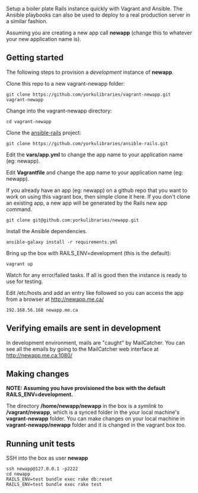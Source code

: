 Setup a boiler plate Rails instance quickly with Vagrant and Ansible. The Ansible playbooks can also be used to deploy to a real production server in a similar fashion.

Assuming you are creating a new app call **newapp** (change this to whatever your new application name is).

## Getting started

The following steps to provision a *development* instance of **newapp**.  

Clone this repo to a new vagrant-newapp folder:
```
git clone https://github.com/yorkulibraries/vagrant-newapp.git vagrant-newapp
```

Change into the vagrant-newapp directory:
```
cd vagrant-newapp
```

Clone the [ansible-rails](https://github.com/yorkulibraries/ansible-rails) project:
```
git clone https://github.com/yorkulibraries/ansible-rails.git
```

Edit the **vars/app.yml** to change the app name to your application name (eg: newapp).

Edit **Vagrantfile** and change the app name to your application name (eg: newapp).

If you already have an app (eg: newapp) on a github repo that you want to work on using this vagrant box, then simple clone it here. If you don't clone an existing app, a new app will be generated by the Rails new app command.

```
git clone git@github.com:yorkulibraries/newapp.git
```

Install the Ansible dependencies.

```
ansible-galaxy install -r requirements.yml
```

Bring up the box with RAILS_ENV=development (this is the default):

```
vagrant up
```

Watch for any error/failed tasks. If all is good then the instance is ready to use for testing.


Edit /etc/hosts and add an entry like followed so you can access the app from a browser at http://newapp.me.ca/

```
192.168.56.168 newapp.me.ca
```

## Verifying emails are sent in development

In development environment, mails are "caught" by MailCatcher. You can see all the emails by going to the MailCatcher web interface at http://newapp.me.ca:1080/


## Making changes

**NOTE: Assuming you have provisioned the box with the default RAILS_ENV=development.**

The directory **/home/newapp/newapp** in the box is a *symlink* to **/vagrant/newapp**, which is a synced folder in the your local machine's **vagrant-newapp** folder.
You can make changes on your local machine in **vagrant-newapp/newapp** folder and it is changed in the vagrant box too. 

## Running unit tests

SSH into the box as user **newapp**
```
ssh newapp@127.0.0.1 -p2222
cd newapp
RAILS_ENV=test bundle exec rake db:reset
RAILS_ENV=test bundle exec rake test
```
